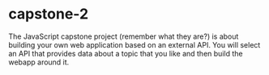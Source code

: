 # capstone-2
The JavaScript capstone project (remember what they are?) is about building your own web application based on an external API. You will select an API that provides data about a topic that you like and then build the webapp around it.

